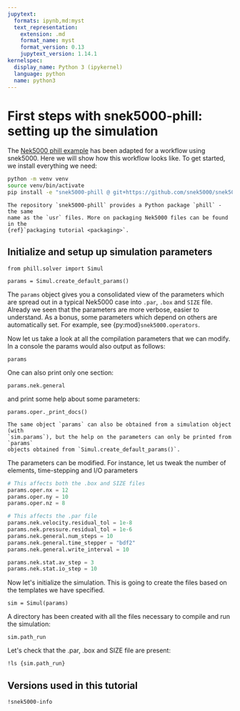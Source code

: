 ```yaml
---
jupytext:
  formats: ipynb,md:myst
  text_representation:
    extension: .md
    format_name: myst
    format_version: 0.13
    jupytext_version: 1.14.1
kernelspec:
  display_name: Python 3 (ipykernel)
  language: python
  name: python3
---
```


<!-- #region tags=[] -->

# First steps with snek5000-phill: setting up the simulation

The
[Nek5000 phill example](https://github.com/KTH-Nek5000/KTH_Examples/tree/master/phill_STAT)
has been adapted for a workflow using snek5000. Here we will show how this workflow
looks like. To get started, we install everything we need:

```sh
python -m venv venv
source venv/bin/activate
pip install -e "snek5000-phill @ git+https://github.com/snek5000/snek5000-phill.git"
```

```{note}
The repository `snek5000-phill` provides a Python package `phill` - the same
name as the `usr` files. More on packaging Nek5000 files can be found in the
{ref}`packaging tutorial <packaging>`.
```

<!-- #endregion -->

## Initialize and setup up simulation parameters

```{code-cell}
from phill.solver import Simul

params = Simul.create_default_params()
```

The `params` object gives you a consolidated view of the parameters which are spread out
in a typical Nek5000 case into `.par`, `.box` and `SIZE` file. Already we seen that the
parameters are more verbose, easier to understand. As a bonus, some parameters which
depend on others are automatically set. For example, see {py:mod}`snek5000.operators`.

Now let us take a look at all the compilation parameters that we can modify. In a
console the params would also output as follows:

```{code-cell}
params
```

One can also print only one section:

```{code-cell}
params.nek.general
```

and print some help about some parameters:

```{code-cell}
params.oper._print_docs()
```

```{warning}
The same object `params` can also be obtained from a simulation object (with
`sim.params`), but the help on the parameters can only be printed from `params`
objects obtained from `Simul.create_default_params()`.
```

The parameters can be modified. For instance, let us tweak the number of elements,
time-stepping and I/O parameters

```python
# This affects both the .box and SIZE files
params.oper.nx = 12
params.oper.ny = 10
params.oper.nz = 8

# This affects the .par file
params.nek.velocity.residual_tol = 1e-8
params.nek.pressure.residual_tol = 1e-6
params.nek.general.num_steps = 10
params.nek.general.time_stepper = "bdf2"
params.nek.general.write_interval = 10

params.nek.stat.av_step = 3
params.nek.stat.io_step = 10
```

Now let's initialize the simulation. This is going to create the files based on the
templates we have specified.

```{code-cell}
sim = Simul(params)
```

A directory has been created with all the files necessary to compile and run the
simulation:

```{code-cell}
sim.path_run
```

Let's check that the .par, .box and SIZE file are present:

```{code-cell}
!ls {sim.path_run}
```

<!-- #region tags=[] -->

## Versions used in this tutorial

<!-- #endregion -->

```{code-cell}
!snek5000-info
```
